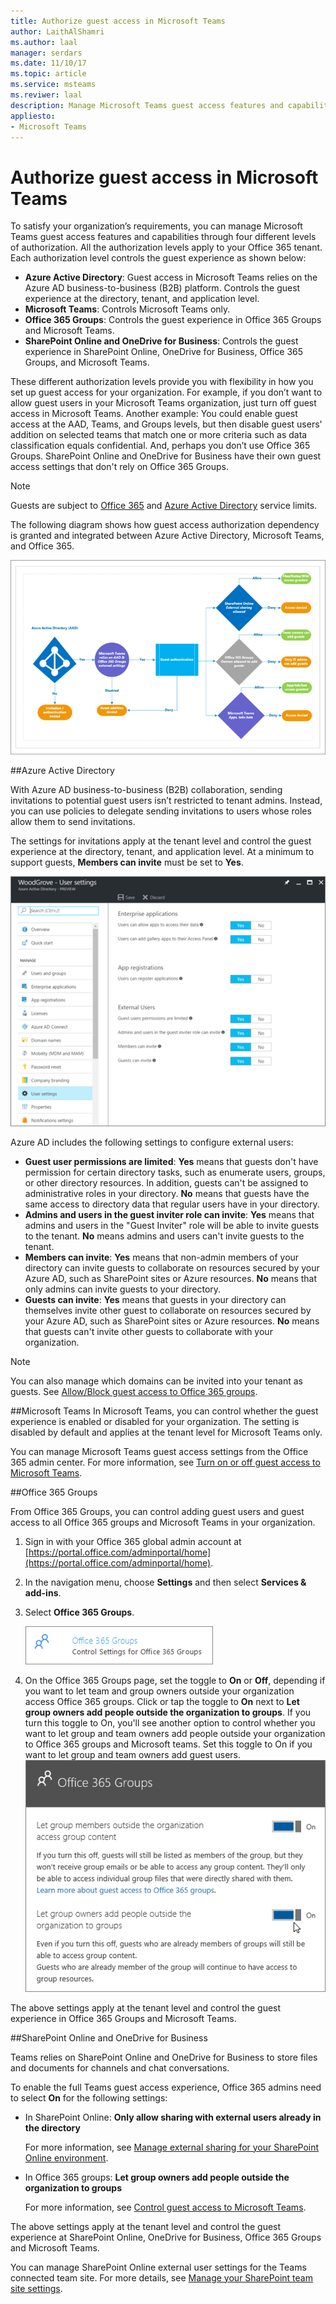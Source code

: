 ```yaml
---
title: Authorize guest access in Microsoft Teams
author: LaithAlShamri
ms.author: laal
manager: serdars
ms.date: 11/10/17
ms.topic: article
ms.service: msteams
ms.reviwer: laal
description: Manage Microsoft Teams guest access features and capabilities through four different levels of authorization.
appliesto: 
- Microsoft Teams
---
```


Authorize guest access in Microsoft Teams
===========================================

To satisfy your organization’s requirements, you can manage Microsoft Teams guest access features and capabilities through four different levels of authorization. All the authorization levels apply to your Office 365 tenant. Each authorization level controls the guest experience as shown below:
- **Azure Active Directory**: Guest access in Microsoft Teams relies on the Azure AD business-to-business (B2B) platform. Controls the guest experience at the directory, tenant, and application level. 
- **Microsoft Teams**: Controls Microsoft Teams only. 
- **Office 365 Groups**: Controls the guest experience in Office 365 Groups and Microsoft Teams.
- **SharePoint Online and OneDrive for Business**: Controls the guest experience in SharePoint Online, OneDrive for Business, Office 365 Groups, and Microsoft Teams.

These different authorization levels provide you with flexibility in how you set up guest access for your organization. For example, if you don’t want to allow guest users in your Microsoft Teams organization, just turn off guest access in Microsoft Teams. Another example: You could enable guest access at the AAD, Teams, and Groups levels, but then disable guest users' addition on selected teams that match one or more criteria such as data classification equals confidential. And, perhaps you don’t use Office 365 Groups. SharePoint Online and OneDrive for Business have their own guest access settings that don't rely on Office 365 Groups. 

> [!NOTE]
> Guests are subject to  [Office 365](https://go.microsoft.com/fwlink/p/?linkid=282347) and [Azure Active Directory](https://go.microsoft.com/fwlink/p/?linkid=853019) service limits. 

  The following diagram shows how guest access authorization dependency is granted and integrated between Azure Active Directory, Microsoft Teams, and Office 365.


![Diagram of authorization dependencies for guest access.](media/teams_dependencies_image1.png)


##Azure Active Directory

With Azure AD business-to-business (B2B) collaboration, sending invitations to potential guest users isn’t restricted to tenant admins. Instead, you can use policies to delegate sending invitations to users whose roles allow them to send invitations.

The settings for invitations apply at the tenant level and control the guest experience at the directory, tenant, and application level. At a minimum to support guests, **Members can invite** must be set to **Yes**.


![Screenshot of User settings in Azure Active Directory portal.](media/teams_dependencies_image2.png)

Azure AD includes the following settings to configure external users:
- **Guest user permissions are limited**: **Yes** means that guests don't have permission for certain directory tasks, such as enumerate users, groups, or other directory resources. In addition, guests can't be assigned to administrative roles in your directory. **No** means that guests have the same access to directory data that regular users have in your directory.
- **Admins and users in the guest inviter role can invite**: **Yes** means that admins and users in the "Guest Inviter" role will be able to invite guests to the tenant. **No** means admins and users can't invite guests to the tenant.
- **Members can invite**: **Yes** means that non-admin members of your directory can invite guests to collaborate on resources secured by your Azure AD, such as SharePoint sites or Azure resources. **No** means that only admins can invite guests to your directory.
- **Guests can invite**: **Yes** means that guests in your directory can themselves invite other guest to collaborate on resources secured by your Azure AD, such as SharePoint sites or Azure resources. **No** means that guests can't invite other guests to collaborate with your organization.
 


> [!NOTE]
> You can also manage which domains can be invited into your tenant as guests. See [Allow/Block guest access to Office 365 groups](https://technet.microsoft.com/library/a86bb46f-0e5b-43a3-b6ef-7394f344a8da). 

##Microsoft Teams
In Microsoft Teams, you can control whether the guest experience is enabled or disabled for your organization. The setting is disabled by default and applies at the tenant level for Microsoft Teams only.



You can manage Microsoft Teams guest access settings from the Office 365 admin center. For more information, see [Turn on or off guest access to Microsoft Teams](set-up-guests.md). 


##Office 365 Groups

From Office 365 Groups, you can control adding guest users and guest access to all Office 365 groups and Microsoft Teams in your organization.

1. Sign in with your Office 365 global admin account at [https://portal.office.com/adminportal/home](https://portal.office.com/adminportal/home).
    
  
2. In the navigation menu, choose **Settings** and then select **Services &amp; add-ins**.
    
  
3. Select **Office 365 Groups**.
    
     ![Office 365 groups](media/e25a7920-254c-4da3-bc5f-a8c7f6b61423.png)
  

  

  
4. On the Office 365 Groups page, set the toggle to **On** or **Off**, depending if you want to let team and group owners outside your organization access Office 365 groups. Click or tap the toggle to **On** next to **Let group owners add people outside the organization to groups**. If you turn this toggle to On, you'll see another option to control whether you want to let group and team owners add people outside your organization to Office 365 groups and Microsoft teams. Set this toggle to On if you want to let group and team owners add guest users. ![Screenshot shows the Office 365 Groups panel with the options turned on to let group members outside the organization access group content and to let group owners add people outside the organization to groups.](media/eee77abd-4425-4585-91a8-5541c17ee7b2.png)




The above settings apply at the tenant level and control the guest experience in Office 365 Groups and Microsoft Teams.


##SharePoint Online and OneDrive for Business

Teams relies on SharePoint Online and OneDrive for Business to store files and documents for channels and chat conversations.  
  
    
    
To enable the full Teams guest access experience, Office 365 admins need to select **On** for the following settings:
  
    
    

- In SharePoint Online: **Only allow sharing with external users already in the directory**
    
    For more information, see [Manage external sharing for your SharePoint Online environment](https://support.office.com/article/Manage-external-sharing-for-your-SharePoint-Online-environment-c8a462eb-0723-4b0b-8d0a-70feafe4be85).
    
  
- In Office 365 groups: **Let group owners add people outside the organization to groups**
    
    For more information, see [Control guest access to Microsoft Teams](#controlguest).
  

The above settings apply at the tenant level and control the guest experience at SharePoint Online, OneDrive for Business, Office 365 Groups and Microsoft Teams.


You can manage SharePoint Online external user settings for the Teams connected team site. For more details, see  [Manage your SharePoint team site settings](https://support.office.com/article/Manage-your-SharePoint-team-site-settings-8376034d-d0c7-446e-9178-6ab51c58df42).
